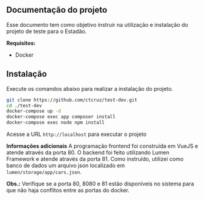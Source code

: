 ## Documentação do projeto

Esse documento tem como objetivo instruir na utilização e instalação do projeto de teste para o Estadão.

**Requisitos:**

- Docker

## Instalação

Execute os comandos abaixo para realizar a instalação do projeto.

```sh
git clone https://github.com/ctcruz/test-dev.git
cd ./test-dev
docker-compose up -d
docker-compose exec app composer install
docker-compose exec node npm install
```

Acesse a URL `http://localhost` para executar o projeto

**Informações adicionais**
A programação frontend foi construída em VueJS e atende através da porta 80. O backend foi feito utilizando Lumen Framework e atende através da porta 81. Como instruído, utilizei como banco de dados um arquivo json localizado em `lumen/storage/app/cars.json`.

**Obs.:** Verifique se a porta 80, 8080 e 81 estão disponíveis no sistema para que não haja conflitos entre as portas do docker.